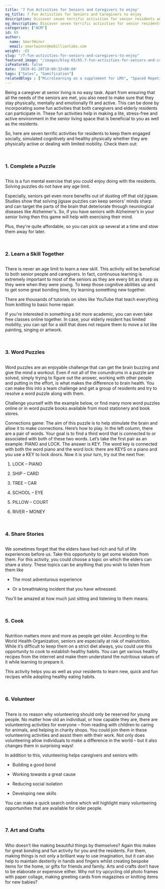 ```yaml
---
title: '7 Fun Activities for Seniors and Caregivers to enjoy'
og_title: 7 Fun Activities for Seniors and Caregivers to enjoy
description: Discover seven terrific activities for senior residents and care givers. These activities help in keeping the seniors engaged socially, simulated cognitively and healthy physically whether they are physically active or dealing with limited mobility.
og_description: Discover seven terrific activities for senior residents and care givers. These activities help in keeping the seniors engaged socially, simulated cognitively and healthy physically whether they are physically active or dealing with limited mobility.
categories: ["ACM"]
id: 65
author:
  name: SmartWinnr
  email: smartwinnr@mobillionlabs.com
weight: -65
slug: "/7-fun-activities-for-seniors-and-caregivers-to-enjoy"
featured_image: "/images/blog-65/65.7-fun-activities-for-seniors-and-caregivers-to-enjoy.jpg"
isFeatured: false
date: '2020-01-28T10:00:32+08:00'
tags: ["Sales", "Gamification"]
relatedBlogs : ["Microlearning as a supplement for LMS", "Spaced Repetition and Microlearning: Two peas in a pod", "Top 10 CEOs who started as Sales Reps"]
---
```


Being a caregiver at senior living is no easy task. Apart from ensuring that all the needs of the seniors are met, you also need to make sure that they stay physically, mentally and emotionally fit and active. This can be done by incorporating some fun activities that both caregivers and elderly residents can participate in. These fun activities help in making a lite, stress-free and active environment in the senior living space that is beneficial to you as well as the residents.
 
So, here are seven terrific activities for residents to keep them engaged socially, simulated cognitively and healthy physically whether they are physically active or dealing with limited mobility. Check them out:

<br>

### **1. Complete a Puzzle**

<img alt="" src="/images/blog-65/wonderlane-GBHhIyWftHs-unsplash.jpg" class="ml-padding-top0 ml-padding-bottom0">

This is a fun mental exercise that you could enjoy doing with the residents. Solving puzzles do not have any age limit. 
 
Especially, seniors get even more benefits out of dusting off that old jigsaw. Studies show that solving jigsaw puzzles can keep seniors' minds sharp and can target the parts of the brain that deteriorate through neurological diseases like Alzheimer's. So, if you have seniors with Alzheimer’s in your senior living then this game will help with exercising their mind. 
 
Plus, they're quite affordable, so you can pick up several at a time and stow them away for later.

<br>

### **2. Learn a Skill Together**

<img alt="" src="/images/blog-65/quino-al-ATtEIdlYvVU-unsplash.jpg" class="ml-padding-top0 ml-padding-bottom0">

There is never an age limit to learn a new skill. This activity will be beneficial to both senior people and caregivers.
In fact, continuous learning is extremely important to most of the seniors as they are every bit as sharp as they were when they were young. To keep those cognitive abilities up and to get some great bonding time, try learning something new together.
 
There are thousands of tutorials on sites like YouTube that teach everything from knitting to basic home repair.
 
If you're interested in something a bit more academic, you can even take free classes online together.
In case, your elderly resident has limited mobility, you can opt for a skill that does not require them to move a lot like painting, singing or artwork.

<br>

### **3. Word Puzzles**

<img alt="" src="/images/blog-65/melinda-gimpel-zlbB-anyO3I-unsplash.jpg" class="ml-padding-top0 ml-padding-bottom0">

Word puzzles are an enjoyable challenge that can get the brain buzzing and give the mind a workout. Even if not all of the conundrums in a puzzle are solved, simply trying to figure out the answer, working with other people and putting in the effort, is what makes the difference to brain health. You can make this into a team challenge and get a group of residents and try to resolve a word puzzle along with them. 

Challenge yourself with the example below, or find many more word puzzles online or in word puzzle books available from most stationery and book stores.

Connections game:
The aim of this puzzle is to help stimulate the brain and allow it to make connections.
Here’s how to play. In the left column, there are a pair of words. Your goal is to find a third word that is connected to or associated with both of these two words. Let’s take the first pair as an example: PIANO and LOCK. The answer is KEY. The word key is connected with both the word piano and the word lock: there are KEYS on a piano and you use a KEY to lock doors. Now it is your turn, try out the next five:

1. LOCK – PIANO

2. SHIP – CARD

3. TREE – CAR

4. SCHOOL – EYE

5. PILLOW – COURT

6. RIVER – MONEY

<br>

### **4. Share Stories**

<img alt="" src="/images/blog-65/elien-dumon-zdvrozV4Lr8-unsplash.jpg" class="ml-padding-top0 ml-padding-bottom0">

We sometimes forget that the elders have had rich and full of life experiences before us. Take this opportunity to get some wisdom from them. For this activity, you could choose a topic on which the elders can share a story. These topics can be anything that you wish to listen from them like 

* The most adventurous experience 

* Or a breathtaking incident that you have witnessed.

You'll be amazed at how much just sitting and listening to them means.

<br>

### **5. Cook**

<img alt="" src="/images/blog-65/cdc-F98Mv9O6LfI-unsplash.jpg" class="ml-padding-top0 ml-padding-bottom0">

Nutrition matters more and more as people get older. According to the World Health Organization, seniors are especially at risk of malnutrition. While it’s difficult to keep them on a strict diet always, you could use this opportunity to cook to establish healthy habits. You can get various healthy recipes from the internet and make them understand the nutritious values of it while learning to prepare it.
 
This activity helps you as well as your residents to learn new, quick and fun recipes while adopting healthy eating habits.

<br>

### **6. Volunteer**

<img alt="" src="/images/blog-65/elder-1425733_640.jpg" class="ml-padding-top0 ml-padding-bottom0">

There is no reason why volunteering should only be reserved for young people. No matter how old an individual, or how capable they are, there are volunteering activities for everyone – from reading with children to caring for animals, and helping in charity shops. You could join them in these volunteering activities and assist them with their work. Not only does volunteering allow individuals to make a difference in the world – but it also changes them in surprising ways!

In addition to this, volunteering helps caregivers and seniors with:

* Building a good bond 

* Working towards a great cause 

* Reducing social isolation 

* Developing new skills 

You can make a quick search online which will highlight many volunteering opportunities that are available for older people.

<br>

### **7. Art and Crafts**

<img alt="" src="/images/blog-65/art-1209519_640.jpg" class="ml-padding-top0 ml-padding-bottom0">

Who doesn’t like making beautiful things by themselves? Again this makes for great bonding and fun activity for you and the residents. For them, making things is not only a brilliant way to use imagination, but it can also help to maintain dexterity in hands and fingers whilst creating bespoke items for the home, or gifts for friends and family. Arts and crafts don’t have to be elaborate or expensive either. Why not try upcycling old photo frames with paper collage, making greeting cards from magazines or knitting items for new babies?